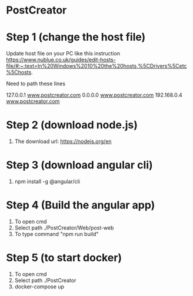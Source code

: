 # PostCreator
# Step 1 (change the host file)

 Update host file on your PC like this instruction https://www.nublue.co.uk/guides/edit-hosts-file/#:~:text=In%20Windows%2010%20the%20hosts,%5CDrivers%5Cetc%5Chosts.

 Need to path these lines

127.0.0.1 www.postcreator.com
0.0.0.0 www.postcreator.com
192.168.0.4 www.postcreator.com
# Step 2 (download node.js)
1. The download url: https://nodejs.org/en
# Step 3 (download angular cli)
1. npm install -g @angular/cli
# Step 4 (Build the angular app)
1. To open cmd
2. Select path ./PostCreator/Web/post-web
3. To type command "npm run build"
# Step 5 (to start docker)
1. To open cmd
2. Select path ./PostCreator
3. docker-compose up
